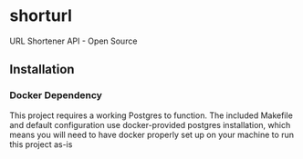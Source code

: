 # shorturl
URL Shortener API - Open Source

## Installation

### Docker Dependency

This project requires a working Postgres to function. The included Makefile and default configuration use docker-provided postgres installation, which means you will need to have docker properly set up on your machine to run this project as-is
